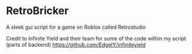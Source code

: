 # RetroBricker
A sleek gui script for a game on Roblox called Retrostudio

Credit to Infinite Yield and their team for some of the code within my script (parts of backend)
https://github.com/EdgeIY/infiniteyield
